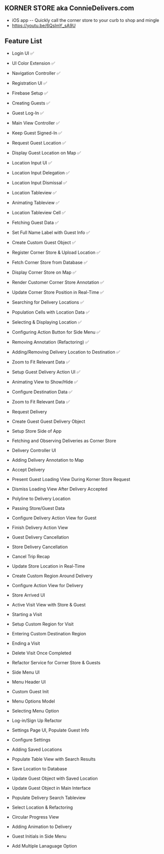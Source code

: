 ## KORNER STORE aka ConnieDelivers.com

* iOS app -- Quickly call the corner store to your curb to shop and mingle
* https://youtu.be/6QsImY_sA9U 

## Feature List

* Login UI :white_check_mark:
* UI Color Extension :white_check_mark:
* Navigation Controller :white_check_mark:
* Registration UI :white_check_mark:

* Firebase Setup :white_check_mark:
* Creating Guests :white_check_mark:
* Guest Log-In :white_check_mark:
* Main View Controller :white_check_mark:
* Keep Guest Signed-In :white_check_mark:

* Request Guest Location :white_check_mark:
* Display Guest Location on Map :white_check_mark:

* Location Input UI :white_check_mark:
* Location Input Delegation :white_check_mark:
* Location Input Dismissal :white_check_mark:
* Location Tableview  :white_check_mark:
* Animating Tableview  :white_check_mark:
* Location Tableview Cell  :white_check_mark:

* Fetching Guest Data :white_check_mark:
* Set Full Name Label with Guest Info :white_check_mark:
* Create Custom Guest Object :white_check_mark:
* Register Corner Store & Upload Location :white_check_mark:
* Fetch Corner Store from Database :white_check_mark:
* Display Corner Store on Map :white_check_mark:
* Render Customer Corner Store Annotation :white_check_mark:
* Update Corner Store Position in Real-Time :white_check_mark:

* Searching for Delivery Locations :white_check_mark:
* Population Cells with Location Data :white_check_mark:
* Selecting & Displaying Location :white_check_mark:
* Configuring Action Button for Side Menu :white_check_mark:
* Removing Annotation (Refactoring) :white_check_mark:
* Adding/Removing Delivery Location to Destination :white_check_mark:
* Zoom to Fit Relevant Data :white_check_mark:

* Setup Guest Delivery Action UI :white_check_mark:
* Animating View to Show/Hide :white_check_mark:
* Configure Destination Data :white_check_mark:
* Zoom to Fit Relevant Data :white_check_mark:

* Request Delivery
* Create Guest Guest Delivery Object
* Setup Store Side of App

* Fetching and Observing Deliveries as Corner Store
* Delivery Controller UI
* Adding Delivery Annotation to Map
* Accept Delivery

* Present Guest Loading View During Korner Store Request
* Dismiss Loading View After Delivery Accepted

* Polyline to Delivery Location
* Passing Store/Guest Data
* Configure Delivery Action View for Guest
* Finish Delivery Action View

* Guest Delivery Cancellation
* Store Delivery Cancellation
* Cancel Trip Recap

* Update Store Location in Real-Time
* Create Custom Region Around Delivery
* Configure Action View for Delivery
* Store Arrived UI
* Active Visit View with Store & Guest
* Starting a Visit
* Setup Custom Region for Visit
* Entering Custom Destination Region
* Ending a Visit
* Delete Visit Once Completed

* Refactor Service for Corner Store & Guests

* Side Menu UI
* Menu Header UI
* Custom Guest Init
* Menu Options Model
* Selecting Menu Option
* Log-in/Sign Up Refactor

* Settings Page UI, Populate Guest Info

* Configure Settings
* Adding Saved Locations
* Populate Table View with Search Results
* Save Location to Database
* Update Guest Object with Saved Location
* Update Guest Object in Main Interface
* Populate Delivery Search Tableview
* Select Location & Refactoring

* Circular Progress View
* Adding Animation to Delivery
* Guest Initials in Side Menu
* Add Multiple Lanaguage Option

